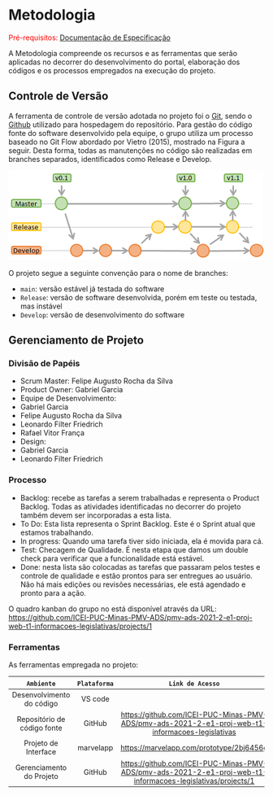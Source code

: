 
# Metodologia

<span style="color:red">Pré-requisitos: <a href="2-Especificação do Projeto.md"> Documentação de Especificação</a></span>


A Metodologia compreende os recursos e as ferramentas que serão aplicadas no decorrer do desenvolvimento do portal, elaboração dos códigos e os processos empregados na execução do projeto.


## Controle de Versão

A ferramenta de controle de versão adotada no projeto foi o
[Git](https://git-scm.com/), sendo o [Github](https://github.com) utilizado para hospedagem do repositório. Para gestão do código fonte do software desenvolvido pela equipe, o grupo utiliza um processo baseado no Git Flow abordado por Vietro (2015), mostrado na Figura a seguir. Desta forma, todas as manutenções no código são realizadas em branches separados, identificados como Release e Develop.

![marcelo](img/gestaoCodigoFonte.png)

O projeto segue a seguinte convenção para o nome de branches:

- `main`: versão estável já testada do software
- `Release`: versão de software desenvolvida, porém em teste ou testada, mas instável
- `Develop`: versão de desenvolvimento do software

## Gerenciamento de Projeto

### Divisão de Papéis

-	Scrum Master: Felipe Augusto Rocha da Silva
- Product Owner: Gabriel Garcia
- Equipe de Desenvolvimento: 
 - Gabriel Garcia
 - Felipe Augusto Rocha da Silva
 - Leonardo Filter Friedrich
 - Rafael Vitor França
- Design: 
 - Gabriel Garcia
 - Leonardo Filter Friedrich

### Processo

-	Backlog: recebe as tarefas a serem trabalhadas e representa o Product Backlog. Todas as atividades identificadas no decorrer do projeto também devem ser incorporadas a esta lista.
-	To Do: Esta lista representa o Sprint Backlog. Este é o Sprint atual que estamos trabalhando.
-	In progress: Quando uma tarefa tiver sido iniciada, ela é movida para cá.
-	Test: Checagem de Qualidade. É nesta etapa que damos um double check para verificar que a funcionalidade está estável.
-	Done: nesta lista são colocadas as tarefas que passaram pelos testes e controle de qualidade e estão prontos para ser entregues ao usuário. Não há mais edições ou revisões necessárias, ele está agendado e pronto para a ação.

O quadro kanban do grupo no  está disponível através da URL: https://github.com/ICEI-PUC-Minas-PMV-ADS/pmv-ads-2021-2-e1-proj-web-t1-informacoes-legislativas/projects/1

### Ferramentas

As ferramentas empregada no projeto:

|`Ambiente`|`Plataforma` |`Link de Acesso` |
|:------------------:|:------------------:|:------------------:|
|Desenvolvimento do código|VS code||
|Repositório de código fonte|GitHub|https://github.com/ICEI-PUC-Minas-PMV-ADS/pmv-ads-2021-2-e1-proj-web-t1-informacoes-legislativas|
|Projeto de Interface|marvelapp|https://marvelapp.com/prototype/2bj6456g|
|Gerenciamento do Projeto|GitHub|https://github.com/ICEI-PUC-Minas-PMV-ADS/pmv-ads-2021-2-e1-proj-web-t1-informacoes-legislativas/projects/1|

 

